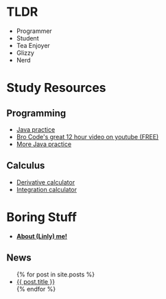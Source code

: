# TLDR  

- Programmer 
- Student
- Tea Enjoyer
- Glizzy  
- Nerd  

# Study Resources  
  
  
## Programming 

- [Java practice](https://programmingbydoing.com/)
- [Bro Code's great 12 hour video on youtube (FREE)](https://www.youtube.com/watch?v=xk4_1vDrzzo)
- [More Java practice](https://www.w3resource.com/java-exercises/index.php)
## Calculus 

- [Derivative calculator](https://www.derivative-calculator.net/)  
- [Integration calculator](https://www.integral-calculator.com/)

# Boring Stuff  

- **[About (Linly) me!](https://linlyboi.github.io/about)**



## News 

<ul>
  {% for post in site.posts %}
    <li>
      <a href="{{ post.url }}">{{ post.title }}</a>
    </li>
  {% endfor %}
</ul>
